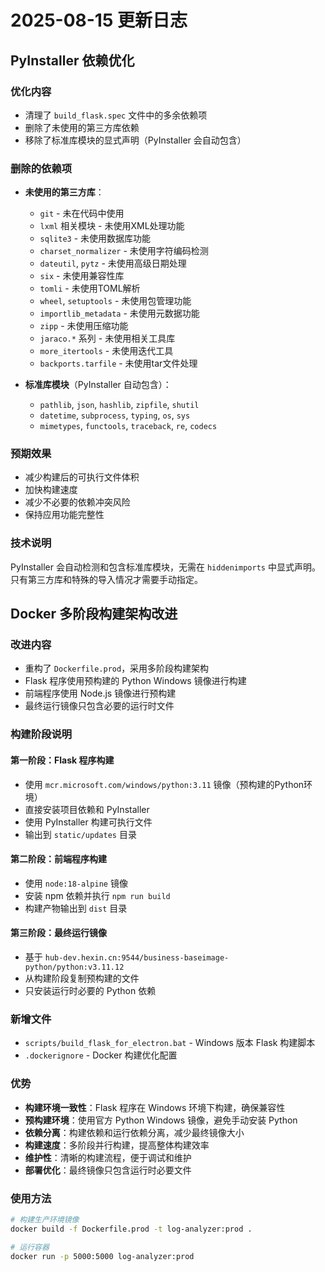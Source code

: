# 2025-08-15 更新日志

## PyInstaller 依赖优化

### 优化内容
- 清理了 `build_flask.spec` 文件中的多余依赖项
- 删除了未使用的第三方库依赖
- 移除了标准库模块的显式声明（PyInstaller 会自动包含）

### 删除的依赖项
- **未使用的第三方库**：
  - `git` - 未在代码中使用
  - `lxml` 相关模块 - 未使用XML处理功能
  - `sqlite3` - 未使用数据库功能
  - `charset_normalizer` - 未使用字符编码检测
  - `dateutil`, `pytz` - 未使用高级日期处理
  - `six` - 未使用兼容性库
  - `tomli` - 未使用TOML解析
  - `wheel`, `setuptools` - 未使用包管理功能
  - `importlib_metadata` - 未使用元数据功能
  - `zipp` - 未使用压缩功能
  - `jaraco.*` 系列 - 未使用相关工具库
  - `more_itertools` - 未使用迭代工具
  - `backports.tarfile` - 未使用tar文件处理

- **标准库模块**（PyInstaller 自动包含）：
  - `pathlib`, `json`, `hashlib`, `zipfile`, `shutil`
  - `datetime`, `subprocess`, `typing`, `os`, `sys`
  - `mimetypes`, `functools`, `traceback`, `re`, `codecs`

### 预期效果
- 减少构建后的可执行文件体积
- 加快构建速度
- 减少不必要的依赖冲突风险
- 保持应用功能完整性

### 技术说明
PyInstaller 会自动检测和包含标准库模块，无需在 `hiddenimports` 中显式声明。只有第三方库和特殊的导入情况才需要手动指定。

## Docker 多阶段构建架构改进

### 改进内容
- 重构了 `Dockerfile.prod`，采用多阶段构建架构
- Flask 程序使用预构建的 Python Windows 镜像进行构建
- 前端程序使用 Node.js 镜像进行预构建
- 最终运行镜像只包含必要的运行时文件

### 构建阶段说明

#### 第一阶段：Flask 程序构建
- 使用 `mcr.microsoft.com/windows/python:3.11` 镜像（预构建的Python环境）
- 直接安装项目依赖和 PyInstaller
- 使用 PyInstaller 构建可执行文件
- 输出到 `static/updates` 目录

#### 第二阶段：前端程序构建
- 使用 `node:18-alpine` 镜像
- 安装 npm 依赖并执行 `npm run build`
- 构建产物输出到 `dist` 目录

#### 第三阶段：最终运行镜像
- 基于 `hub-dev.hexin.cn:9544/business-baseimage-python/python:v3.11.12`
- 从构建阶段复制预构建的文件
- 只安装运行时必要的 Python 依赖

### 新增文件
- `scripts/build_flask_for_electron.bat` - Windows 版本 Flask 构建脚本
- `.dockerignore` - Docker 构建优化配置

### 优势
- **构建环境一致性**：Flask 程序在 Windows 环境下构建，确保兼容性
- **预构建环境**：使用官方 Python Windows 镜像，避免手动安装 Python
- **依赖分离**：构建依赖和运行依赖分离，减少最终镜像大小
- **构建速度**：多阶段并行构建，提高整体构建效率
- **维护性**：清晰的构建流程，便于调试和维护
- **部署优化**：最终镜像只包含运行时必要文件

### 使用方法
```bash
# 构建生产环境镜像
docker build -f Dockerfile.prod -t log-analyzer:prod .

# 运行容器
docker run -p 5000:5000 log-analyzer:prod
```

